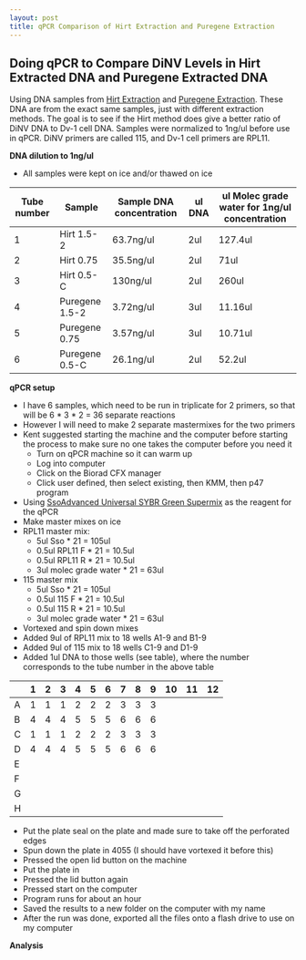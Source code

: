 ```yaml
---
layout: post
title: qPCR Comparison of Hirt Extraction and Puregene Extraction
---
```


## Doing qPCR to Compare DiNV Levels in Hirt Extracted DNA and Puregene Extracted DNA

Using DNA samples from [Hirt Extraction](https://meschedl.github.io/Unckless-Lab-Notebook-Maggie/2022/09/01/hirt-extraction-test-3.html) and [Puregene Extraction](https://meschedl.github.io/Unckless-Lab-Notebook-Maggie/2022/09/10/puregene-on-hirt-samples.html). These DNA are from the exact same samples, just with different extraction methods. The goal is to see if the Hirt method does give a better ratio of DiNV DNA to Dv-1 cell DNA. Samples were normalized to 1ng/ul before use in qPCR. DiNV primers are called 115, and Dv-1 cell primers are RPL11.

**DNA dilution to 1ng/ul**
- All samples were kept on ice and/or thawed on ice

|Tube number|Sample|Sample DNA concentration|ul DNA|ul Molec grade water for 1ng/ul concentration|
|---|---|---|---|---|
|1|Hirt 1.5-2|63.7ng/ul|2ul|127.4ul|
|2|Hirt 0.75|35.5ng/ul|2ul|71ul|
|3|Hirt 0.5-C|130ng/ul|2ul|260ul|
|4|Puregene 1.5-2|3.72ng/ul|3ul|11.16ul|
|5|Puregene 0.75| 3.57ng/ul|3ul|10.71ul|
|6|Puregene 0.5-C|26.1ng/ul|2ul|52.2ul|

**qPCR setup**
- I have 6 samples, which need to be run in triplicate for 2 primers, so that will be 6 * 3 * 2 = 36 separate reactions
- However I will need to make 2 separate mastermixes for the two primers
- Kent suggested starting the machine and the computer before starting the process to make sure no one takes the computer before you need it
  - Turn on qPCR machine so it can warm up
  - Log into computer
  - Click on the Biorad CFX manager
  - Click user defined, then select existing, then KMM, then p47 program
- Using [SsoAdvanced Universal SYBR Green Supermix](https://www.bio-rad.com/en-us/product/ssoadvanced-universal-sybr-green-supermix?ID=MH5H1EE8Z) as the reagent for the qPCR
- Make master mixes on ice
- RPL11 master mix:
  - 5ul Sso * 21 = 105ul
  - 0.5ul RPL11 F * 21 = 10.5ul
  - 0.5ul RPL11 R * 21 = 10.5ul
  - 3ul molec grade water * 21 = 63ul
- 115 master mix
  - 5ul Sso * 21 = 105ul
  - 0.5ul 115 F * 21 = 10.5ul
  - 0.5ul 115 R * 21 = 10.5ul
  - 3ul molec grade water * 21 = 63ul
- Vortexed and spin down mixes
- Added 9ul of RPL11 mix to 18 wells A1-9 and B1-9
- Added 9ul of 115 mix to 18 wells C1-9 and D1-9
- Added 1ul DNA to those wells (see table), where the number corresponds to the tube number in the above table

||1 |2 |3 |4 |5 |6 |7 |8 |9|10|11|12|
|---|---|---|---|---|---|---|---|---|---|---|---|---|
|A|1|1|1|2|2|2|3|3|3||||
|B|4|4|4|5|5|5|6|6|6|
|C|1|1|1|2|2|2|3|3|3|
|D|4|4|4|5|5|5|6|6|6|
|E|
|F|
|G|
|H|

- Put the plate seal on the plate and made sure to take off the perforated edges
- Spun down the plate in 4055 (I should have vortexed it before this)
- Pressed the open lid button on the machine
- Put the plate in
- Pressed the lid button again
- Pressed start on the computer
- Program runs for about an hour
- Saved the results to a new folder on the computer with my name
- After the run was done, exported all the files onto a flash drive to use on my computer

**Analysis**
